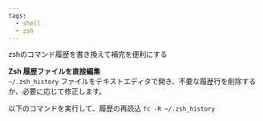 ```yaml
---
tags:
  - shell
  - zsh
---
```


zshのコマンド履歴を書き換えて補完を便利にする

**Zsh 履歴ファイルを直接編集**  
`~/.zsh_history` ファイルをテキストエディタで開き、不要な履歴行を削除するか、必要に応じて修正します。

以下のコマンドを実行して、履歴の再読込
`fc -R ~/.zsh_history`